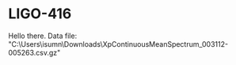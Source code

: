 # LIGO-416
Hello there.
Data file: "C:\Users\isumn\Downloads\XpContinuousMeanSpectrum_003112-005263.csv.gz"
